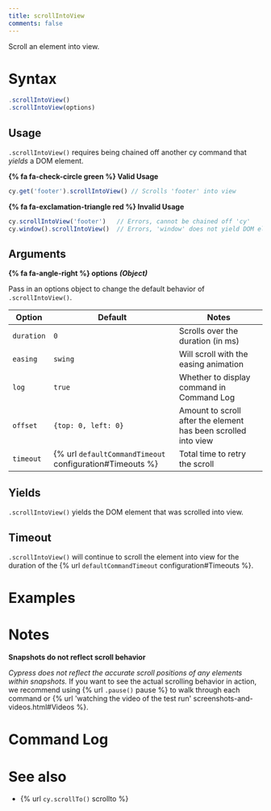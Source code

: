 ```yaml
---
title: scrollIntoView
comments: false
---
```


Scroll an element into view.


# Syntax

```javascript
.scrollIntoView()
.scrollIntoView(options)
```

## Usage

`.scrollIntoView()` requires being chained off another cy command that *yields* a DOM element.

**{% fa fa-check-circle green %} Valid Usage**

```javascript
cy.get('footer').scrollIntoView() // Scrolls 'footer' into view
```

**{% fa fa-exclamation-triangle red %} Invalid Usage**

```javascript
cy.scrollIntoView('footer')   // Errors, cannot be chained off 'cy'
cy.window().scrollIntoView()  // Errors, 'window' does not yield DOM element
```

## Arguments

**{% fa fa-angle-right %} options**  ***(Object)***

Pass in an options object to change the default behavior of `.scrollIntoView()`.

Option | Default | Notes
--- | --- | ---
`duration` | `0` | Scrolls over the duration (in ms)
`easing` | `swing` | Will scroll with the easing animation
`log` | `true` | Whether to display command in Command Log
`offset` | `{top: 0, left: 0}` | Amount to scroll after the element has been scrolled into view
`timeout` | {% url `defaultCommandTimeout` configuration#Timeouts %} | Total time to retry the scroll

## Yields

`.scrollIntoView()` yields the DOM element that was scrolled into view.

## Timeout

`.scrollIntoView()` will continue to scroll the element into view for the duration of the {% url `defaultCommandTimeout` configuration#Timeouts %}.

# Examples

# Notes

**Snapshots do not reflect scroll behavior**

*Cypress does not reflect the accurate scroll positions of any elements within snapshots.* If you want to see the actual scrolling behavior in action, we recommend using {% url `.pause()` pause %} to walk through each command or {% url 'watching the video of the test run' screenshots-and-videos.html#Videos %}.

# Command Log

# See also

- {% url `cy.scrollTo()` scrollto %}
